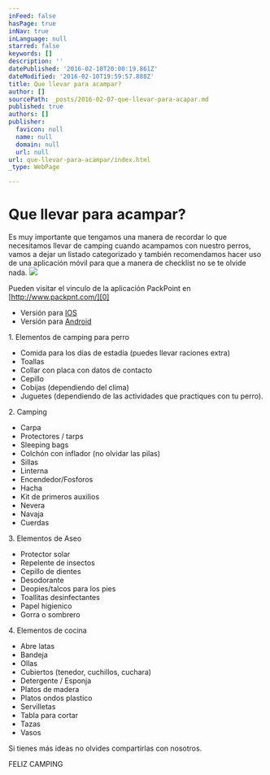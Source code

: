 ```yaml
---
inFeed: false
hasPage: true
inNav: true
inLanguage: null
starred: false
keywords: []
description: ''
datePublished: '2016-02-10T20:00:19.861Z'
dateModified: '2016-02-10T19:59:57.888Z'
title: Que llevar para acampar?
author: []
sourcePath: _posts/2016-02-07-que-llevar-para-acapar.md
published: true
authors: []
publisher:
  favicon: null
  name: null
  domain: null
  url: null
url: que-llevar-para-acampar/index.html
_type: WebPage

---
```

# Que llevar para acampar?

Es muy importante  que tengamos una manera de recordar lo que necesitamos llevar de camping cuando acampamos con nuestro perros, vamos a dejar un listado categorizado y también recomendamos hacer uso de una aplicación móvil  para que a manera de checklist no se te olvide nada.
![](https://the-grid-user-content.s3-us-west-2.amazonaws.com/b3489df8-4f77-4f2a-bc35-5d311e6625e5.jpg)

Pueden visitar el vinculo de la aplicación PackPoint en [http://www.packpnt.com/][0]

* Versión para [IOS][1]
* Versión para [Android][2]

1\. Elementos de camping para perro

* Comida para los días de estadía (puedes llevar raciones extra)
* Toallas
* Collar con placa con datos de contacto
* Cepillo
* Cobijas (dependiendo del clima)
* Juguetes (dependiendo de las actividades que practiques con tu perro).

2\. Camping 

* Carpa
* Protectores / tarps
* Sleeping bags
* Colchón con inflador (no olvidar las pilas)
* Sillas
* Linterna
* Encendedor/Fosforos
* Hacha
* Kit de primeros auxilios
* Nevera
* Navaja
* Cuerdas

3\. Elementos de Aseo

* Protector solar
* Repelente de insectos
* Cepillo de dientes
* Desodorante
* Deopies/talcos para los pies 
* Toallitas desinfectantes
* Papel higienico
* Gorra o sombrero

4\. Elementos de cocina

* Abre latas 
* Bandeja 
* Ollas
* Cubiertos (tenedor, cuchillos, cuchara)
* Detergente / Esponja 
* Platos de madera 
* Platos ondos plastico
* Servilletas
* Tabla para cortar 
* Tazas
* Vasos 

Si tienes más ideas no olvides compartirlas con nosotros.

FELIZ CAMPING

[0]: http://www.packpnt.com/
[1]: https://itunes.apple.com/us/app/packpoint-packing-list-travel/id896337401?mt=8
[2]: https://play.google.com/store/apps/details?id=com.YRH.PackPoint